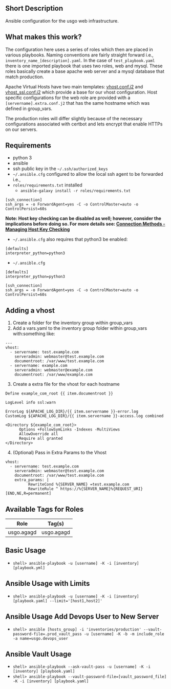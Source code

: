 ## Short Description
Ansible configuration for the usgo web infrastructure. 

## What makes this work?
The configuration here uses a series of roles which then are placed in various playbooks.
Naming conventions are fairly straight forward i.e., `inventory_name_[description].yaml`.
In the case of `test_playbook.yaml` there is one imported playbook that uses two roles,
web and mysql. These roles basically create a base apache web server and a mysql database
that match production. 

Apache Virtual Hosts have two main templates: [vhost.conf.j2][1] and [vhost_ssl.conf.j2][2] which
provide a base for our vhost configuration. Host specific configurations for the web role are provided
with a `[servername].extra.conf.j2` that has the same hostname which was defined in group_vars.

[1]: roles/web/templates/vhost.conf.j2
[2]: roles/web/templates/vhost_ssl.conf.j2

The production roles will differ slightly because of the necessary configurations
associated with certbot and lets encrypt that enable HTTPs on our servers.

## Requirements
* python 3
* ansible
* ssh public key in the `~/.ssh/authorized_keys`
* `~/.ansible.cfg` configured to allow the local ssh agent to be forwarded i.e.,
* `roles/requirements.txt` installed
  * `ansible-galaxy install -r roles/requirements.txt`

```
[ssh_connection]
ssh_args = -o ForwardAgent=yes -C -o ControlMaster=auto -o ControlPersist=60s
```

**Note: Host key checking can be disabled as well; however, consider the implications before doing so.
For more details see: [Connection Methods - Managing Host Key Checking][3]**

[3]: https://docs.ansible.com/ansible/latest/user_guide/connection_details.html#managing-host-key-checking

* `~/.ansible.cfg` also requires that python3 be enabled:

```
[defaults]
interpreter_python=python3
```

* `~/.ansible.cfg`

```
[defaults]
interpreter_python=python3

[ssh_connection]
ssh_args = -o ForwardAgent=yes -C -o ControlMaster=auto -o ControlPersist=60s
```

## Adding a vhost
1) Create a folder for the inventory group within group_vars
2) Add a vars.yaml to the inventory group folder within group_vars with:something like:

```
---
vhost:
  - servername: test.example.com
    serveradmin: webmaster@test.example.com
    documentroot: /var/www/test.example.com
  - servername: example.com
    serveradmin: webmaster@example.com
    documentroot: /var/www/example.com
```

3) Create a extra file for the vhost for each hostname

```
Define example_com_root {{ item.documentroot }}

LogLevel info ssl:warn

ErrorLog ${APACHE_LOG_DIR}/{{ item.servername }}-error.log
CustomLog ${APACHE_LOG_DIR}/{{ item.servername }}-access.log combined

<Directory ${example_com_root}>
      Options +FollowSymLinks -Indexes -MultiViews
      AllowOverride all
      Require all granted
</Directory>
```

4) (Optional) Pass in Extra Params to the Vhost

```
vhost:
  - servername: test.example.com
    serveradmin: webmaster@test.example.com
    documentroot: /var/www/test.example.com
    extra_params: |
          RewriteCond %{SERVER_NAME} =test.example.com
          RewriteRule ^ https://%{SERVER_NAME}%{REQUEST_URI} [END,NE,R=permanent]
``` 

## Available Tags for Roles

| Role | Tag(s) |
| ---- | ------- |
| usgo.agagd | usgo.agagd |

## Basic Usage
* `shell> ansible-playbook -u [username] -K -i [inventory] [playbook.yml]`

## Ansible Usage with Limits
* `shell> ansible-playbook -u [username] -K -i [inventory] [playbook.yaml] --limit='[host1,host2]'`

## Ansible Usage Add Devops User to New Server
* `shell> ansible [hosts_group] -i 'inventories/production' --vault-password-file=.prod_vault_pass -u [username] -K -b -m include_role -a name=usgo.devops_user`

## Ansible Vault Usage
* `shell> ansible-playbook --ask-vault-pass -u [username] -K -i [inventory] [playbook.yaml]`
* `shell> ansible-playbook --vault-password-file=[vault_password_file] -K -i [inventory] [playbook.yaml]`
